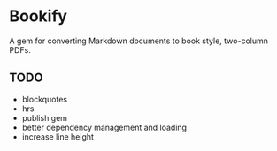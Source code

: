 # Bookify
A gem for converting Markdown documents to book style, two-column PDFs.

## TODO
* blockquotes
* hrs
* publish gem
* better dependency management and loading
* increase line height
